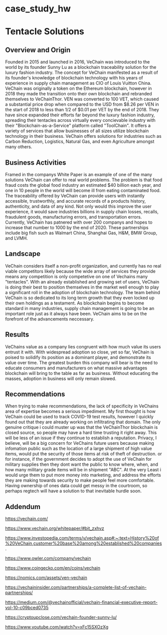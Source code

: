 # case_study_hw

# Tentacle Solutions

## Overview and Origin

Founded in 2015 and launched in 2016, VeChain was introduced to the world by its founder Sunny Lu as a blockchain traceability solution for the luxury fashion industry. The concept for VeChain manifested as a result of its founder's knowledge of blockchain technology with his years of experience in supply chain management as CIO of Louis Vuitton China. VeChain was originally a token on the Ethereum blockchain, however in 2018 they made the transition onto their own blockchain and rebranded themselves to VeChainThor. VEN was converted to 100 VET, which caused a substantial price drop when compared to the USD from $8.26 per VEN in the start of 2018 to less than 1/2 of $0.01 per VET by the end of 2018. They have since expanded their efforts far beyond the luxury fashion industry, spreading their tentacles across virtually every concievable industry with their "Blockchain-as-a-Service" platform called "ToolChain". It offers a variety of services that allow businesses of all sizes utilize blockchain technology in their business. VeChain offers solutions for industries such as Carbon Reduction, Logistics, Natural Gas, and even Agriculture amongst many others.

## Business Activities

Framed in the companys White Paper is an example of one of the many solutions VeChain can offer to real world problems. The problem is that food fraud costs the global food industry an estimated $40 billion each year, and one in 10 people in the world will become ill from eating contaminated food. The traceability offered by VeChain can provide users with instantly accessible, trustworthly, and accurate records of a products history, authenticity, and data of any kind. Not only would this improve the user experience, it would save industries billions in supply chain losses, recalls, fraudulent goods, manufacturing errors, and transportation errors. Currently, VeChain has patnered with over 200 companys and hopes to increase that number to 1000 by the end of 2020. These partnerships include big fish such as Walmart China, Shanghai Gas, H&M, BMW Group, and LVMH.

## Landscape

VeChain considers itself a non-profit organization, and currently has no real viable competitors likely because the wide array of services they provide means any competition is only competetive on one of Vechains many "tentacles". With an already established and growing set of users, VeChain is doing their best to position themselves in the market well enough to play a significant roll in the adoption of blockchain technology. The team behind VeChain is so dedicated to its long term growth that they even locked up their own holdings as a testament. As blockchain begins to become standard in many industries, supply chain management is going to be an important role just as it always have been. VeChain aims to be on the forefront of the advancements neccessary.

## Results

VeChains value as a company lies congruent with how much value its users entrust it with. With widespread adoption so close, yet so far, VeChain is poised to solidify its position as a dominant player, and demonstrate its value over time. The greatest burden this company will bear is the need to educate consumers and manufacturers on what massive advantages blockchain will bring to the table as far as business. Without educating the masses, adoption in business will only remain slowed.

## Recommendations

When trying to make recommendations, the lack of specificity in VeChains area of expertise becomes a serious impediment. My first thought is how VeChain could be used to track COVID-19 test results, however I quickly found out that they are already working on infiltrating that domain. The only genuine critique i could muster up was that the VeChainThor blockchain is closed source, so people may have a hard time trusting it right away. This will be less of an issue if they continue to establish a reputation. Privacy, I believe, will be a big concern for VeChains future users because making infomation public such as the location of a large shipment of high value items, would put the security of those items at risk of theft of destruction. or for instance, if the government decides to adopt the use of VeChain for military supplies then they dont want the public to know where, when, and how many military grade items will be in shipment "ABC". At the very Least i would urge them to put more money into marketing, and address the efforts they are making towards security to make people feel more comfortable. Having ownership of ones data could get messy in the courtroom, so perhaps regtech will have a solution to that inevitable hurdle soon.

## Addendum

https://vechain.com/

https://www.vechain.org/whitepaper/#bit_zxhvz

https://www.investopedia.com/terms/v/vechain.asp#:~:text=History%20of%20VeChain,customer%20base%20among%20established%20companies.

https://www.owler.com/company/vechain

https://www.coingecko.com/en/coins/vechain

https://nomics.com/assets/ven-vechain

https://vechaininsider.com/partnerships/a-complete-list-of-vechain-partnerships/

https://medium.com/@vechainofficial/vechain-financial-executive-report-vol-10-c09bced0735

https://cryptoupclose.com/vechain-founder-sunny-lu/

https://www.youtube.com/watch?v=xFc15SXOzXg
